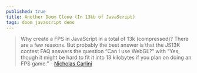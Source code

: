 ```yaml
---
published: true
title: Another Doom Clone (In 13kb of JavaScript)
tags: doom javascript demo
---
```

> Why create a FPS in JavaScript in a total of 13k (compressed)? There are a few reasons. But probably the best answer is that the JS13K contest FAQ answers the question “Can I use WebGL?” with “Yes, though it might be hard to fit it into 13 kilobytes if you plan on doing an FPS game.” - [Nicholas Carlini](https://nicholas.carlini.com/writing/2019/javascript-doom-clone-13k.html)
